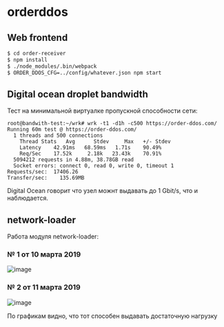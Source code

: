 # orderddos

## Web frontend

```bash
$ cd order-receiver
$ npm install
$ ./node_modules/.bin/webpack
$ ORDER_DDOS_CFG=../config/whatever.json npm start
```

## Digital ocean droplet bandwidth

Тест на минимальной виртуалке пропускной способности сети: 

```text
root@bandwith-test:~/wrk# wrk -t1 -d1h -c500 https://order-ddos.com/
Running 60m test @ https://order-ddos.com/
  1 threads and 500 connections
    Thread Stats   Avg      Stdev     Max   +/- Stdev
    Latency    42.91ms   68.59ms   1.71s    90.49%
    Req/Sec    17.52k     2.18k   23.43k    70.91%
  5094212 requests in 4.88m, 38.78GB read
  Socket errors: connect 0, read 0, write 0, timeout 1
Requests/sec:  17406.26
Transfer/sec:    135.69MB
```

Digital Ocean говорит что узел можнт выдавать до 1 Gbit/s, что и наблюдается. 

## network-loader 

Работа модуля network-loader: 

### № 1 от 10 марта 2019

![image](https://user-images.githubusercontent.com/16746106/54093545-edd1e280-43a9-11e9-806d-65efec610110.png)

### № 2 от 11 марта 2019

![image](https://user-images.githubusercontent.com/16746106/54155144-9177cd00-4454-11e9-993f-ef9de2c42e89.png)

По графикам видно, что тот способен выдавать достаточную нагрузку
